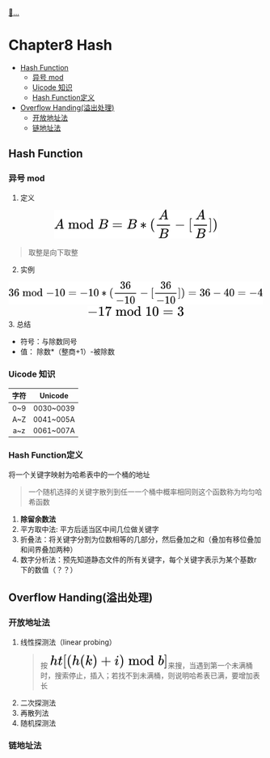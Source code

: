 [:car:...](README.md)
 
# Chapter8 Hash
- [Hash Function](#hash-function)
  - [异号 mod](#异号-mod)
  - [Uicode 知识](#uicode-知识)
  - [Hash Function定义](#hash-function定义)
- [Overflow Handing(溢出处理)](#overflow-handing溢出处理)
  - [开放地址法](#开放地址法)
  - [链地址法](#链地址法)

## Hash Function

### 异号 mod

1. 定义
   <!-- $$
   A \bmod B=B*(\frac{A}{B}-[\frac{A}{B}])
   $$ --> 

<div align="center"><img style="background: white;" src="svg\n6KXlcgaam.svg"></div>

   > 取整是向下取整

2. 实例

   <!-- $$
   36 \bmod -10 = -10*(\frac{36}{-10}-[\frac{36}{-10}])=36-40=-4
   $$ --> 

<div align="center"><img style="background: white;" src="svg\OvMrfVUIiL.svg"></div>

   <!-- $$
   -17 \bmod 10 = 3
   $$ --> 

<div align="center"><img style="background: white;" src="svg\sNW1U2h5PU.svg"></div>
3. 总结

- 符号：与除数同号
- 值： 除数\*（整商+1）-被除数

### Uicode 知识

   | 字符 |  Unicode  |
   |:----:|:---------:|
   | 0~9  | 0030~0039 |
   | A~Z  | 0041~005A|
   | a~z  | 0061~007A|

### Hash Function定义

将一个关键字映射为哈希表中的一个桶的地址
> 一个随机选择的关键字散列到任一一个桶中概率相同则这个函数称为均匀哈希函数

1. **除留余数法**
2. 平方取中法: 平方后适当区中间几位做关键字
3. 折叠法：将关键字分割为位数相等的几部分，然后叠加之和（叠加有移位叠加和间界叠加两种） 
4. 数字分析法：预先知道静态文件的所有关键字，每个关键字表示为某个基数r下的数值（？？）

## Overflow Handing(溢出处理)

### 开放地址法

1. 线性探测法（linear probing）
    > 按<!-- $ht[(h(k)+i )\bmod b]$ --> <img style="transform: translateY(0.1em); background: white;" src="svg\w7zL7YVFUT.svg">来搜，当遇到第一个未满桶时，搜索停止，插入；若找不到未满桶，则说明哈希表已满，要增加表长
2. 二次探测法
3. 再散列法
4. 随机探测法

### 链地址法
